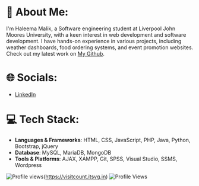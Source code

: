 # 💫 About Me:
I'm Haleema Malik, a Software engineering student at Liverpool John Moores University, with a keen interest in web development and software development. I have hands-on experience in various projects, including weather dashboards, food ordering systems, and event promotion websites. Check out my latest work on [My Github](https://github.com/Haleema33?tab=repositories).

# 🌐 Socials:
- [LinkedIn](https://www.linkedin.com/in/haleema-malik-194526248/)

# 💻 Tech Stack:
- **Languages & Frameworks**: HTML, CSS, JavaScript, PHP, Java, Python, Bootstrap, jQuery
- **Database**: MySQL, MariaDB, MongoDB
- **Tools & Platforms**: AJAX, XAMPP, Git, SPSS, Visual Studio, SSMS, Wordpress


![Profile views](https://visitcount.itsvg.in/api?id=haleema&label=Profile%20Views&color=3&icon=0&pretty=false)(https://visitcount.itsvg.in)
![Profile Views](https://visitcount.itsvg.in/api?id=haleema&label=Profile%20Views&color=3&icon=0&pretty=false)
